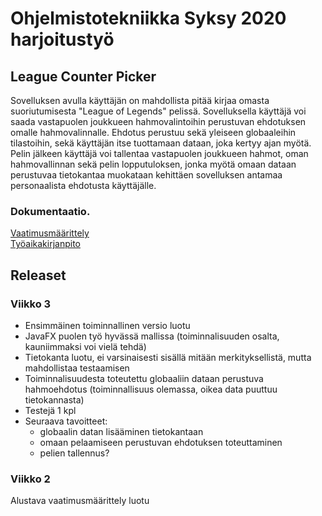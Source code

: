 # Ohjelmistotekniikka Syksy 2020 harjoitustyö

## League Counter Picker

Sovelluksen avulla käyttäjän on mahdollista pitää kirjaa omasta suoriutumisesta "League of Legends" pelissä. Sovelluksella käyttäjä voi saada vastapuolen joukkueen hahmovalintoihin perustuvan ehdotuksen omalle hahmovalinnalle. Ehdotus perustuu sekä yleiseen globaaleihin tilastoihin, sekä käyttäjän itse tuottamaan dataan, joka kertyy ajan myötä. Pelin jälkeen käyttäjä voi tallentaa vastapuolen joukkueen hahmot, oman hahmovallinnan sekä pelin lopputuloksen, jonka myötä omaan dataan perustuvaa tietokantaa muokataan kehittäen sovelluksen antamaa personaalista ehdotusta käyttäjälle.

### Dokumentaatio. 
  
  [Vaatimusmäärittely](https://github.com/EgoTastic/ot-harjoitustyo/blob/main/Dokumentaatio/vaatimusmäärittely.md)  
  [Työaikakirjanpito](https://github.com/EgoTastic/ot-harjoitustyo/blob/main/Dokumentaatio/työaikakirjanpito.md)

## Releaset

### Viikko 3

* Ensimmäinen toiminnallinen versio luotu
* JavaFX puolen työ hyvässä mallissa (toiminnalisuuden osalta, kauniimmaksi voi vielä tehdä)
* Tietokanta luotu, ei varsinaisesti sisällä mitään merkityksellistä, mutta mahdollistaa testaamisen
* Toiminnalisuudesta toteutettu globaaliin dataan perustuva hahmoehdotus (toiminnallisuus olemassa, oikea data puuttuu tietokannasta)
* Testejä 1 kpl
* Seuraava tavoitteet: 
  * globaalin datan lisääminen tietokantaan
  * omaan pelaamiseen perustuvan ehdotuksen toteuttaminen
  * pelien tallennus?


### Viikko 2

Alustava vaatimusmäärittely luotu


